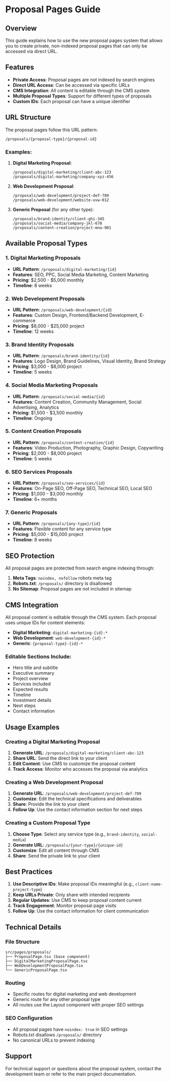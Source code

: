# Proposal Pages Guide

## Overview

This guide explains how to use the new proposal pages system that allows you to create private, non-indexed proposal pages that can only be accessed via direct URL.

## Features

- **Private Access**: Proposal pages are not indexed by search engines
- **Direct URL Access**: Can be accessed via specific URLs
- **CMS Integration**: All content is editable through the CMS system
- **Multiple Proposal Types**: Support for different types of proposals
- **Custom IDs**: Each proposal can have a unique identifier

## URL Structure

The proposal pages follow this URL pattern:

```
/proposals/{proposal-type}/{proposal-id}
```

### Examples:

1. **Digital Marketing Proposal**:
   ```
   /proposals/digital-marketing/client-abc-123
   /proposals/digital-marketing/company-xyz-456
   ```

2. **Web Development Proposal**:
   ```
   /proposals/web-development/project-def-789
   /proposals/web-development/website-uvw-012
   ```

3. **Generic Proposal** (for any other type):
   ```
   /proposals/brand-identity/client-ghi-345
   /proposals/social-media/company-jkl-678
   /proposals/content-creation/project-mno-901
   ```

## Available Proposal Types

### 1. Digital Marketing Proposals
- **URL Pattern**: `/proposals/digital-marketing/{id}`
- **Features**: SEO, PPC, Social Media Marketing, Content Marketing
- **Pricing**: $2,500 - $5,000 monthly
- **Timeline**: 8 weeks

### 2. Web Development Proposals
- **URL Pattern**: `/proposals/web-development/{id}`
- **Features**: Custom Design, Frontend/Backend Development, E-commerce
- **Pricing**: $8,000 - $25,000 project
- **Timeline**: 12 weeks

### 3. Brand Identity Proposals
- **URL Pattern**: `/proposals/brand-identity/{id}`
- **Features**: Logo Design, Brand Guidelines, Visual Identity, Brand Strategy
- **Pricing**: $3,000 - $8,000 project
- **Timeline**: 5 weeks

### 4. Social Media Marketing Proposals
- **URL Pattern**: `/proposals/social-media/{id}`
- **Features**: Content Creation, Community Management, Social Advertising, Analytics
- **Pricing**: $1,500 - $3,500 monthly
- **Timeline**: Ongoing

### 5. Content Creation Proposals
- **URL Pattern**: `/proposals/content-creation/{id}`
- **Features**: Video Production, Photography, Graphic Design, Copywriting
- **Pricing**: $2,000 - $8,000 project
- **Timeline**: 5 weeks

### 6. SEO Services Proposals
- **URL Pattern**: `/proposals/seo-services/{id}`
- **Features**: On-Page SEO, Off-Page SEO, Technical SEO, Local SEO
- **Pricing**: $1,000 - $3,000 monthly
- **Timeline**: 6+ months

### 7. Generic Proposals
- **URL Pattern**: `/proposals/{any-type}/{id}`
- **Features**: Flexible content for any service type
- **Pricing**: $5,000 - $15,000 project
- **Timeline**: 8 weeks

## SEO Protection

All proposal pages are protected from search engine indexing through:

1. **Meta Tags**: `noindex, nofollow` robots meta tag
2. **Robots.txt**: `/proposals/` directory is disallowed
3. **No Sitemap**: Proposal pages are not included in sitemap

## CMS Integration

All proposal content is editable through the CMS system. Each proposal uses unique IDs for content elements:

- **Digital Marketing**: `digital-marketing-{id}-*`
- **Web Development**: `web-development-{id}-*`
- **Generic**: `{proposal-type}-{id}-*`

### Editable Sections Include:

- Hero title and subtitle
- Executive summary
- Project overview
- Services included
- Expected results
- Timeline
- Investment details
- Next steps
- Contact information

## Usage Examples

### Creating a Digital Marketing Proposal

1. **Generate URL**: `/proposals/digital-marketing/client-abc-123`
2. **Share URL**: Send the direct link to your client
3. **Edit Content**: Use CMS to customize the proposal content
4. **Track Access**: Monitor who accesses the proposal via analytics

### Creating a Web Development Proposal

1. **Generate URL**: `/proposals/web-development/project-def-789`
2. **Customize**: Edit the technical specifications and deliverables
3. **Share**: Provide the link to your client
4. **Follow Up**: Use the contact information section for next steps

### Creating a Custom Proposal Type

1. **Choose Type**: Select any service type (e.g., `brand-identity`, `social-media`)
2. **Generate URL**: `/proposals/{your-type}/{unique-id}`
3. **Customize**: Edit all content through CMS
4. **Share**: Send the private link to your client

## Best Practices

1. **Use Descriptive IDs**: Make proposal IDs meaningful (e.g., `client-name-project-type`)
2. **Keep URLs Private**: Only share with intended recipients
3. **Regular Updates**: Use CMS to keep proposal content current
4. **Track Engagement**: Monitor proposal page visits
5. **Follow Up**: Use the contact information for client communication

## Technical Details

### File Structure
```
src/pages/proposals/
├── ProposalPage.tsx (base component)
├── DigitalMarketingProposalPage.tsx
├── WebDevelopmentProposalPage.tsx
└── GenericProposalPage.tsx
```

### Routing
- Specific routes for digital marketing and web development
- Generic route for any other proposal type
- All routes use the Layout component with proper SEO settings

### SEO Configuration
- All proposal pages have `noindex: true` in SEO settings
- Robots.txt disallows `/proposals/` directory
- No canonical URLs to prevent indexing

## Support

For technical support or questions about the proposal system, contact the development team or refer to the main project documentation.



